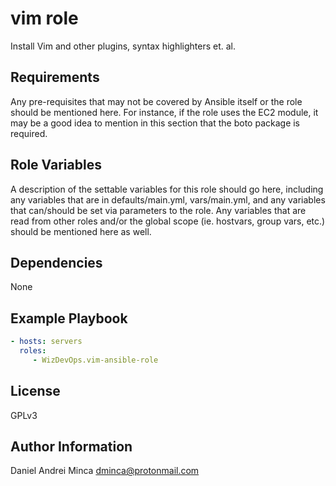 vim role
=========

Install Vim and other plugins, syntax highlighters et. al.

Requirements
------------

Any pre-requisites that may not be covered by Ansible itself or the role should be mentioned here. For instance, if the role uses the EC2 module, it may be a good idea to mention in this section that the boto package is required.

Role Variables
--------------

A description of the settable variables for this role should go here, including any variables that are in defaults/main.yml, vars/main.yml, and any variables that can/should be set via parameters to the role. Any variables that are read from other roles and/or the global scope (ie. hostvars, group vars, etc.) should be mentioned here as well.

Dependencies
------------

None

Example Playbook
----------------

```yml
- hosts: servers
  roles:
     - WizDevOps.vim-ansible-role
```

License
-------

GPLv3

Author Information
------------------

Daniel Andrei Minca <dminca@protonmail.com>